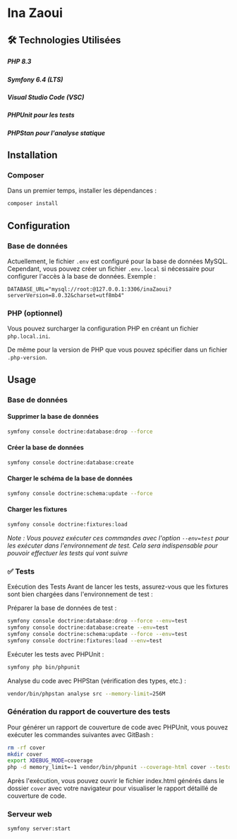 # Ina Zaoui

## 🛠️ Technologies Utilisées
##### PHP 8.3
##### Symfony 6.4 (LTS)
##### Visual Studio Code (VSC)
##### PHPUnit pour les tests
##### PHPStan pour l'analyse statique

## Installation 

### Composer
Dans un premier temps, installer les dépendances :
```bash
composer install
```

## Configuration

### Base de données
Actuellement, le fichier `.env` est configuré pour la base de données MySQL.
Cependant, vous pouvez créer un fichier `.env.local` si nécessaire pour configurer l'accès à la base de données.
Exemple :
```dotenv
DATABASE_URL="mysql://root:@127.0.0.1:3306/inaZaoui?serverVersion=8.0.32&charset=utf8mb4"
```

### PHP (optionnel)
Vous pouvez surcharger la configuration PHP en créant un fichier `php.local.ini`.

De même pour la version de PHP que vous pouvez spécifier dans un fichier `.php-version`.

## Usage

### Base de données

#### Supprimer la base de données
```bash
symfony console doctrine:database:drop --force
```

#### Créer la base de données
```bash
symfony console doctrine:database:create
```

#### Charger le schéma de la base de données
```bash
symfony console doctrine:schema:update --force
```

#### Charger les fixtures
```bash
symfony console doctrine:fixtures:load
```

*Note : Vous pouvez exécuter ces commandes avec l'option `--env=test` pour les exécuter dans l'environnement de test. Cela sera indispensable pour pouvoir effectuer les tests qui vont suivre*

### ✅ Tests
Exécution des Tests
Avant de lancer les tests, assurez-vous que les fixtures sont bien chargées dans l'environnement de test :

Préparer la base de données de test :

```bash
symfony console doctrine:database:drop --force --env=test
symfony console doctrine:database:create --env=test
symfony console doctrine:schema:update --force --env=test 
symfony console doctrine:fixtures:load --env=test
```

Exécuter les tests avec PHPUnit :

```bash
symfony php bin/phpunit
```

Analyse du code avec PHPStan (vérification des types, etc.) :

```bash
vendor/bin/phpstan analyse src --memory-limit=256M
```

### Génération du rapport de couverture des tests

Pour générer un rapport de couverture de code avec PHPUnit, vous pouvez exécuter les commandes suivantes avec GitBash :

```bash
rm -rf cover
mkdir cover
export XDEBUG_MODE=coverage
php -d memory_limit=-1 vendor/bin/phpunit --coverage-html cover --testdox --stop-on-failure
```

Après l'exécution, vous pouvez ouvrir le fichier index.html générés dans le dossier `cover` avec votre navigateur pour visualiser le rapport détaillé de couverture de code.

### Serveur web
```bash
symfony server:start
```
